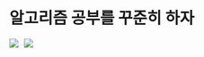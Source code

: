 # 알고리즘 공부를 꾸준히 하자

<div align="center">
    <a href="https://solved.ac/chlwlgh1011/">
        <img src="http://mazassumnida.wtf/api/v2/generate_badge?boj=chlwlgh1011" style="float: left; margin-right: 10px;"/>
    </a>
        <a href="https://leetcode.com/chlwlgh1011/">
        <img src="https://leetcard.jacoblin.cool/chlwlgh1011?ext=activity" style="float: left;"/>
    </a>
</div>


